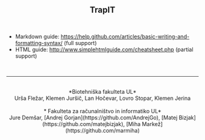 ## <center> TrapIT </center>

<br>

- Markdown guide: https://help.github.com/articles/basic-writing-and-formatting-syntax/ (full support)
- HTML guide: http://www.simplehtmlguide.com/cheatsheet.php (partial support)


<br>
<hr>
<br>

<!-- Super bi bilo, če se ta spodnji del ohrani na informacijski strani-->

<center> *Biotehniška fakulteta UL* </center>
<center> 
        Urša Fležar,
        Klemen Juršič, 
        Lan Hočevar, 
        Lovro  Stopar, 
        Klemen Jerina  
</center>

<br>

<center>* Fakulteta za računalništvo in informatiko UL* </center>
<center>
        Jure Demšar,
        [Andrej Gorjan](https://github.com/AndrejGo),
        [Matej Bizjak](https://github.com/matejbizjak),
        [Miha Markež](https://github.com/marmiha)
</center>

<br>

